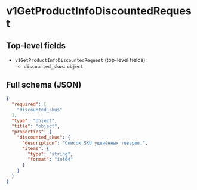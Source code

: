 # v1GetProductInfoDiscountedRequest

## Top-level fields
- `v1GetProductInfoDiscountedRequest` (top-level fields):
  - `discounted_skus`: `object`

## Full schema (JSON)
```json
{
  "required": [
    "discounted_skus"
  ],
  "type": "object",
  "title": "object",
  "properties": {
    "discounted_skus": {
      "description": "Список SKU уценённых товаров.",
      "items": {
        "type": "string",
        "format": "int64"
      }
    }
  }
}
```
